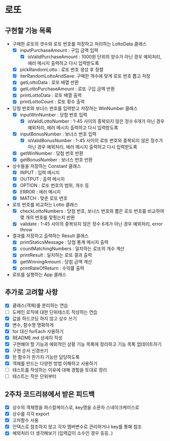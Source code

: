 # 로또

## 구현할 기능 목록

- 구매한 로또의 갯수와 로또 번호를 저장하고 처리하는 LottoData 클래스
  - [x] inputPurchaseAmount : 구입 금액 입력
    - [x] isValidPurchaseAmount : 1000원 단위의 양수가 아닌 경우 예외처리, 에러 메시지 출력하고 다시 입력받도록
  - [x] pickRandomLotto : 로또 번호 생성 후 정렬
  - [x] iterRandomLottoAndSave: 구매한 개수에 맞게 로또 번호 뽑고 저장
  - [x] getLottoData : 로또 배열 반환
  - [x] getLottoPurchaseAmount : 로또 구입 금액 반환
  - [x] printLottoData : 로또 배열 출력
  - [x] printLottoCount : 로또 횟수 출력
- 당첨 번호와 보너스 번호를 입력받고 저장하는 WinNumber 클래스
  - [x] inputWinNumber : 당첨 번호 입력
    - [x] isValidLottoNumber : 1-45 사이의 중복되지 않은 정수 6개가 아닌 경우 예외처리, 에러 메시지 출력하고 다시 입력받도록
  - [x] inputBonusNumber : 보너스 번호 입력
    - [x] isValidBonusNumber : 1-45 사이의 로또 번호와 중복되지 않은 정수가 아닌 경우 예외처리, 에러 메시지 출력하고 다시 입력받도록
  - [x] getWinNumber : 당첨 번호 반환
  - [x] getBonusNumber : 보너스 번호 반환
- 상수들을 저장하는 Constant 클래스
  - [x] INPUT : 입력 메시지
  - [x] OUTPUT : 출력 메시지
  - [x] OPTION : 로또 번호의 범위, 개수 등
  - [x] ERROR : 에러 메시지
  - [x] MATCH : 맞춘 로또 번호
- 로또 번호를 비교하는 Lotto 클래스
  - [x] checkLottoNumbers : 당첨 번호, 보너스 번호와 뽑은 로또 번호를 비교하여 몇 개의 번호를 맞췄는지 반환
  - [x] validate : 1-45 사이의 중복되지 않은 정수 6개가 아닌 경우 예외처리, error throw
- 결과를 저장하고 출력하는 Result 클래스
  - [x] printStaticsMessage : 당첨 통계 메시지 출력
  - [x] countMatchingNumbers : 일치하는 로또의 개수 계산
  - [x] printResult : 일치하는 로또 결과 출력
  - [x] getWinningAmount : 당첨 금액 계산
  - [x] printRateOfReturn : 수익률 출력
- 로또를 실행하는 App 클래스

## 추가로 고려할 사항

- [x] 클래스(객체)를 분리하는 연습
- [ ] 도메인 로직에 대한 단위테스트 작성하는 연습
- [x] 값을 하드코딩 하지 않고 상수 쓰기
- [x] 변수, 함수명 명확하게
- [x] for 대신 forEach 사용하기
- [x] README.md 상세히 작성
- [x] 구현해야 할 기능과 예외적인 상황 기능 목록에 정리하고 기능 목록 업데이트하기
- [x] 구현 순서 신경쓰기
- [x] 한 함수가 한가지 기능만 담당하도록
- [x] 객체를 만드는 다양한 방법 이해하고 사용하기
- [ ] 테스트를 작성하는 이유에 대해 경험을 토대로 정리
- [ ] 테스트는 작은 단위부터

## 2주차 코드리뷰에서 받은 피드백

- [x] 상수의 객체명을 파스칼케이스로, key명을 소문자 스네이크케이스로
- [x] 상수를 각각 export
- [x] 고차함수 사용
- [x] 인덱스로 참조하지 않고 각자 멤버변수로 관리하거나 key를 통해 참조
- [x] 예외처리 더 생각해보기 (입력값이 소수인 경우 등등..)
